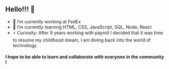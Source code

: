 ## Hello!!! 👋



- 🔭 I’m currently working at FedEx
- 🌱 I’m currently learning HTML, CSS, JavaScript, SQL, Node, React
- ⚡ Curiosity: After 9 years working with payroll I decided that it was time to resume my childhood dream, I am diving back into the world of technology.



#### I hope to be able to learn and collaborate with everyone in the community :grey_exclamation:
